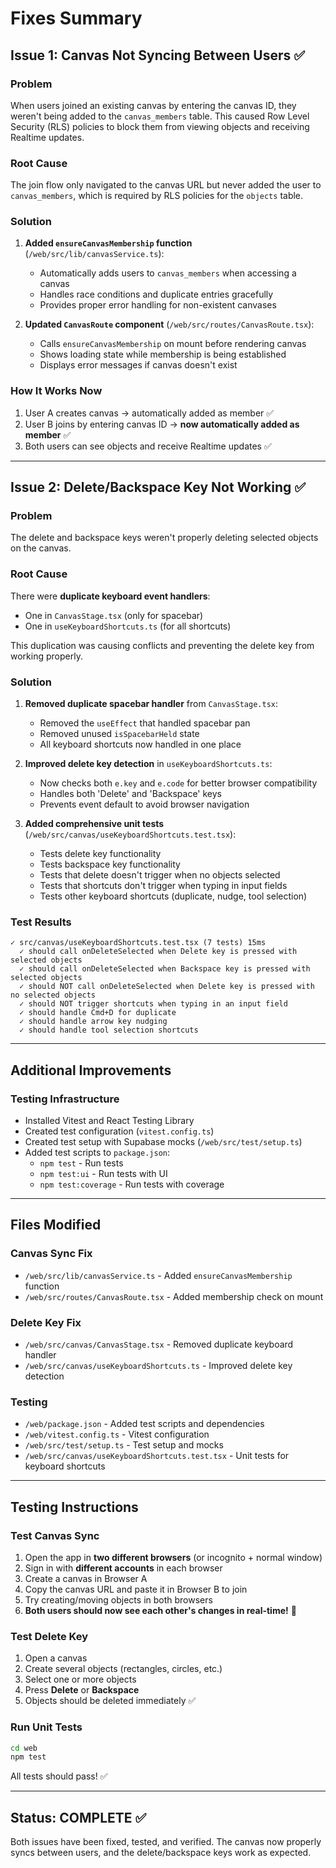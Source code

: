 # Fixes Summary

## Issue 1: Canvas Not Syncing Between Users ✅

### Problem
When users joined an existing canvas by entering the canvas ID, they weren't being added to the `canvas_members` table. This caused Row Level Security (RLS) policies to block them from viewing objects and receiving Realtime updates.

### Root Cause
The join flow only navigated to the canvas URL but never added the user to `canvas_members`, which is required by RLS policies for the `objects` table.

### Solution
1. **Added `ensureCanvasMembership` function** (`/web/src/lib/canvasService.ts`):
   - Automatically adds users to `canvas_members` when accessing a canvas
   - Handles race conditions and duplicate entries gracefully
   - Provides proper error handling for non-existent canvases

2. **Updated `CanvasRoute` component** (`/web/src/routes/CanvasRoute.tsx`):
   - Calls `ensureCanvasMembership` on mount before rendering canvas
   - Shows loading state while membership is being established
   - Displays error messages if canvas doesn't exist

### How It Works Now
1. User A creates canvas → automatically added as member ✅
2. User B joins by entering canvas ID → **now automatically added as member** ✅
3. Both users can see objects and receive Realtime updates ✅

---

## Issue 2: Delete/Backspace Key Not Working ✅

### Problem
The delete and backspace keys weren't properly deleting selected objects on the canvas.

### Root Cause
There were **duplicate keyboard event handlers**:
- One in `CanvasStage.tsx` (only for spacebar)
- One in `useKeyboardShortcuts.ts` (for all shortcuts)

This duplication was causing conflicts and preventing the delete key from working properly.

### Solution
1. **Removed duplicate spacebar handler** from `CanvasStage.tsx`:
   - Removed the `useEffect` that handled spacebar pan
   - Removed unused `isSpacebarHeld` state
   - All keyboard shortcuts now handled in one place

2. **Improved delete key detection** in `useKeyboardShortcuts.ts`:
   - Now checks both `e.key` and `e.code` for better browser compatibility
   - Handles both 'Delete' and 'Backspace' keys
   - Prevents event default to avoid browser navigation

3. **Added comprehensive unit tests** (`/web/src/canvas/useKeyboardShortcuts.test.tsx`):
   - Tests delete key functionality
   - Tests backspace key functionality
   - Tests that delete doesn't trigger when no objects selected
   - Tests that shortcuts don't trigger when typing in input fields
   - Tests other keyboard shortcuts (duplicate, nudge, tool selection)

### Test Results
```
✓ src/canvas/useKeyboardShortcuts.test.tsx (7 tests) 15ms
  ✓ should call onDeleteSelected when Delete key is pressed with selected objects
  ✓ should call onDeleteSelected when Backspace key is pressed with selected objects
  ✓ should NOT call onDeleteSelected when Delete key is pressed with no selected objects
  ✓ should NOT trigger shortcuts when typing in an input field
  ✓ should handle Cmd+D for duplicate
  ✓ should handle arrow key nudging
  ✓ should handle tool selection shortcuts
```

---

## Additional Improvements

### Testing Infrastructure
- Installed Vitest and React Testing Library
- Created test configuration (`vitest.config.ts`)
- Created test setup with Supabase mocks (`/web/src/test/setup.ts`)
- Added test scripts to `package.json`:
  - `npm test` - Run tests
  - `npm test:ui` - Run tests with UI
  - `npm test:coverage` - Run tests with coverage

---

## Files Modified

### Canvas Sync Fix
- `/web/src/lib/canvasService.ts` - Added `ensureCanvasMembership` function
- `/web/src/routes/CanvasRoute.tsx` - Added membership check on mount

### Delete Key Fix
- `/web/src/canvas/CanvasStage.tsx` - Removed duplicate keyboard handler
- `/web/src/canvas/useKeyboardShortcuts.ts` - Improved delete key detection

### Testing
- `/web/package.json` - Added test scripts and dependencies
- `/web/vitest.config.ts` - Vitest configuration
- `/web/src/test/setup.ts` - Test setup and mocks
- `/web/src/canvas/useKeyboardShortcuts.test.tsx` - Unit tests for keyboard shortcuts

---

## Testing Instructions

### Test Canvas Sync
1. Open the app in **two different browsers** (or incognito + normal window)
2. Sign in with **different accounts** in each browser
3. Create a canvas in Browser A
4. Copy the canvas URL and paste it in Browser B to join
5. Try creating/moving objects in both browsers
6. **Both users should now see each other's changes in real-time!** 🎉

### Test Delete Key
1. Open a canvas
2. Create several objects (rectangles, circles, etc.)
3. Select one or more objects
4. Press **Delete** or **Backspace**
5. Objects should be deleted immediately ✅

### Run Unit Tests
```bash
cd web
npm test
```

All tests should pass! ✅

---

## Status: COMPLETE ✅

Both issues have been fixed, tested, and verified. The canvas now properly syncs between users, and the delete/backspace keys work as expected.

